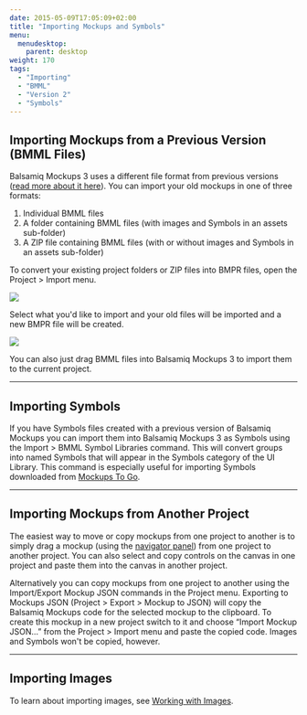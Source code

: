 ```yaml
---
date: 2015-05-09T17:05:09+02:00
title: "Importing Mockups and Symbols"
menu:
  menudesktop:
    parent: desktop
weight: 170
tags:
  - "Importing"
  - "BMML"
  - "Version 2"
  - "Symbols"
---
```


## Importing Mockups from a Previous Version (BMML Files)

Balsamiq Mockups 3 uses a different file format from previous versions ([read more about it here](/desktop/intro/#projects)). You can import your old mockups in one of three formats:

1.  Individual BMML files
2.  A folder containing BMML files (with images and Symbols in an assets sub-folder)
3.  A ZIP file containing BMML files (with or without images and Symbols in an assets sub-folder)

To convert your existing project folders or ZIP files into BMPR files, open the Project > Import menu.

![](//media.balsamiq.com/img/support/docs/m4d/b3/import.png)

Select what you'd like to import and your old files will be imported and a new BMPR file will be created.

![](//media.balsamiq.com/img/support/docs/m4d/b3/import2.png)

You can also just drag BMML files into Balsamiq Mockups 3 to import them to the current project.

* * *

## Importing Symbols

If you have Symbols files created with a previous version of Balsamiq Mockups you can import them into Balsamiq Mockups 3 as Symbols using the Import > BMML Symbol Libraries command. This will convert groups into named Symbols that will appear in the Symbols category of the UI Library. This command is especially useful for importing Symbols downloaded from [Mockups To Go](http://support.balsamiq.com/customer/portal/articles/131430).

* * *

## Importing Mockups from Another Project

The easiest way to move or copy mockups from one project to another is to simply drag a mockup (using the [navigator panel](/desktop/overview/#the-navigator-panel)) from one project to another project. You can also select and copy controls on the canvas in one project and paste them into the canvas in another project.

Alternatively you can copy mockups from one project to another using the Import/Export Mockup JSON commands in the Project menu. Exporting to Mockups JSON (Project > Export > Mockup to JSON) will copy the Balsamiq Mockups code for the selected mockup to the clipboard. To create this mockup in a new project switch to it and choose “Import Mockup JSON…” from the Project > Import menu and paste the copied code. Images and Symbols won't be copied, however.

* * *

## Importing Images

To learn about importing images, see [Working with Images](/desktop/images/).
